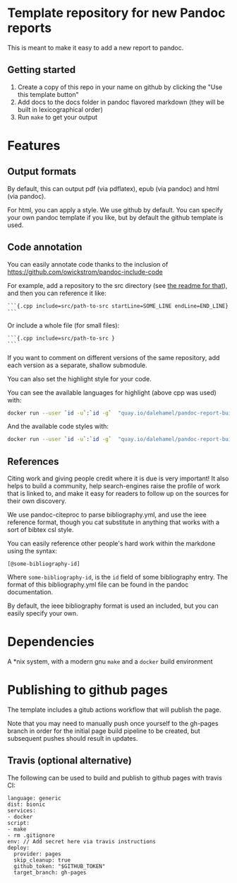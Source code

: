 # Template repository for new Pandoc reports

This is meant to make it easy to add a new report to pandoc.

## Getting started

1. Create a copy of this repo in your name on github by clicking the "Use this template button" 
1. Add docs to the docs folder in pandoc flavored markdown (they will be built in lexicographical order)
1. Run `make` to get your output

# Features

## Output formats

By default, this can output pdf (via pdflatex), epub (via pandoc) and html (via pandoc).

For html, you can apply a style. We use github by default. You can specify
your own pandoc template if you like, but by default the github template is used.

## Code annotation

You can easily annotate code thanks to the inclusion of https://github.com/owickstrom/pandoc-include-code

For example, add a repository to the src directory (see [the readme for that](src/README.md)), and then you can reference it like:

````
```{.cpp include=src/path-to-src startLine=SOME_LINE endLine=END_LINE}
```
````

Or include a whole file (for small files):

````
```{.cpp include=src/path-to-src }
```
````

If you want to comment on different versions of the same repository, add each
version as a separate, shallow submodule.

You can also set the highlight style for your code.

You can see the available languages for highlight (above cpp was used) with:

```bash
docker run --user `id -u`:`id -g`  "quay.io/dalehamel/pandoc-report-builder"  pandoc --list-highlight-languages
```

And the available code styles with:

```bash
docker run --user `id -u`:`id -g`  "quay.io/dalehamel/pandoc-report-builder"  pandoc --list-highlight-styles
```

## References

Citing work and giving people credit where it is due is very important! It also helps to build a community, help search-engines raise the profile of work that is linked to, and make it easy for readers to follow up on the sources for their own discovery.

We use pandoc-citeproc to parse bibliography.yml, and use the ieee reference format, though you cat substitute in anything that works with a sort of bibtex csl style.

You can easily reference other people's hard work within the markdone using the 
syntax:

```
[@some-bibliography-id]
```

Where `some-bibliography-id`, is the `id` field of some bibliography entry. The
format of this bibliography.yml file can be found in the pandoc documentation.

By default, the ieee bibliography format is used an included, but you can easily
specify your own.

# Dependencies

A \*nix system, with a modern gnu `make` and a `docker` build environment

# Publishing to github pages

The template includes a gitub actions workflow that will publish the page.

Note that you may need to manually push once yourself to the gh-pages branch
in order for the initial page build pipeline to be created, but subsequent
pushes should result in updates.

## Travis (optional alternative)

The following can be used to build and publish to github pages with travis CI:

```
language: generic
dist: bionic
services:
- docker
script:
- make
- rm .gitignore
env: // Add secret here via travis instructions
deploy:
  provider: pages
  skip_cleanup: true
  github_token: "$GITHUB_TOKEN"
  target_branch: gh-pages
```
